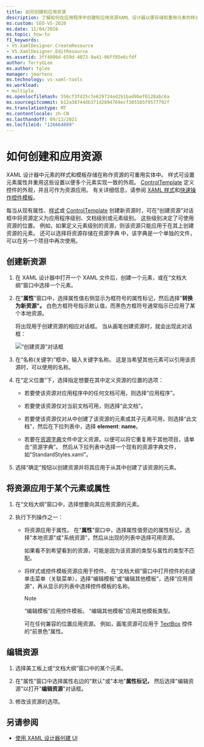 ```yaml
---
title: 如何创建和应用资源
description: 了解如何在应用程序中创建和应用资源XAML 设计器以便存储和重用元素的样式和模板。
ms.custom: SEO-VS-2020
ms.date: 11/04/2016
ms.topic: how-to
f1_keywords:
- VS.XamlDesigner.CreateResource
- VS.XamlDesigner.EditResource
ms.assetid: 3ff4006d-659d-4073-9a41-06ff85e6cfdf
author: TerryGLee
ms.author: tglee
manager: jmartens
ms.technology: vs-xaml-tools
ms.workload:
- multiple
ms.openlocfilehash: 556cf3fd25c7e629724ed2b1bad9bef0128abc6a
ms.sourcegitcommit: b12a38744db371d2894769ecf305585f9577792f
ms.translationtype: MT
ms.contentlocale: zh-CN
ms.lasthandoff: 09/13/2021
ms.locfileid: "126664889"
---
```

# <a name="how-to-create-and-apply-a-resource"></a>如何创建和应用资源

XAML 设计器中元素的样式和模板存储在称作资源的可重用实体中。 样式可设置元素属性并重用这些设置以便多个元素实现一致的外观。 [ControlTemplate](xref:Windows.UI.Xaml.Controls.ControlTemplate) 定义控件的外观，并且可作为资源应用。 有关详细信息，请参阅 [XAML 样式](/windows/uwp/design/controls-and-patterns/xaml-styles)和[快速操作控件模板](/windows/uwp/design/controls-and-patterns/control-templates)。

每当从现有属性、[样式](xref:Windows.UI.Xaml.Style)或 [ControlTemplate](xref:Windows.UI.Xaml.Controls.ControlTemplate) 创建新资源时，可在“创建资源”对话框中将资源定义为应用程序级别、文档级别或元素级别。 这些级别决定了可使用资源的位置。 例如，如果定义元素级别的资源，则该资源只能应用于在其上创建资源的元素。 还可以选择将资源存储在资源字典 中，[](/windows/uwp/design/controls-and-patterns/resourcedictionary-and-xaml-resource-references)该字典是一个单独的文件，可以在另一个项目中再次使用。

## <a name="create-a-new-resource"></a>创建新资源

1. 在 XAML 设计器中打开一个 XAML 文件后，创建一个元素，或在“文档大纲”窗口中选择一个元素。

2. 在"**属性**"窗口中，选择属性值右侧显示为框符号的属性标记，然后选择"**转换为新资源"。** 白色方框符号指示默认值，而黑色方框符号通常指示已应用了某个本地资源。

     将出现用于创建资源的相应对话框。 当从画笔创建资源时，就会出现此对话框：

     ![“创建资源”对话框](../designers/media/xaml_create_resource.png)

3. 在“名称(关键字)”框中，输入关键字名称。 这是当希望其他元素可以引用该资源时，可以使用的名称。

4. 在“定义位置”下，选择指定想要在其中定义资源的位置的选项：

    - 若要使该资源对应用程序中的任何文档可用，则选择“应用程序”。

    - 若要使该资源仅对当前文档可用，则选择“此文档”。

    - 若要使该资源仅对从中创建了该资源的元素或其子元素可用，则选择“此文档”，然后在下拉列表中，选择 **element**: **name**。

    - 若要在[资源字典](/windows/uwp/design/controls-and-patterns/resourcedictionary-and-xaml-resource-references)文件中定义资源，以便可以将它重复用于其他项目，请单击“资源字典”。 然后从下拉列表中选择一个现有的资源字典文件，如“StandardStyles.xaml”。

5. 选择“确定”按钮以创建资源并将其应用于从其中创建了该资源的元素。

## <a name="apply-a-resource-to-an-element-or-property"></a>将资源应用于某个元素或属性

1. 在“文档大纲”窗口中，选择想要向其应用资源的元素。

2. 执行下列操作之一：

   - 将资源应用于属性。 在"**属性**"窗口中，选择属性值旁边的属性标记，选择"本地资源"或"系统资源"，然后从出现的列表中选择可用资源。

      如果看不到希望看到的资源，可能是因为该资源的类型与属性的类型不匹配。

   - 将样式或控件模板资源应用于控件。 在“文档大纲”窗口中打开控件的右键单击菜单（关联菜单），选择“编辑模板”或“编辑其他模板”，选择“应用资源”，再从显示的列表中选择控件模板的名称。

     > [!NOTE]
     > “编辑模板”应用控件模板。 “编辑其他模板”应用其他模板类型。

     可在任何兼容的位置应用资源。 例如，画笔资源可应用于 [TextBox](xref:Windows.UI.Xaml.Controls.TextBox) 控件的“前景色”属性。

## <a name="edit-a-resource"></a>编辑资源

1. 选择美工板上或“文档大纲”窗口中的某个元素。

2. 在"属性"窗口中选择属性右边的"默认"或"本地"**属性标记，** 然后选择"编辑资源"以打开"**编辑资源**"对话框。

3. 修改该资源的选项。

## <a name="see-also"></a>另请参阅

- [使用 XAML 设计器创建 UI](../xaml-tools/creating-a-ui-by-using-xaml-designer-in-visual-studio.md)
